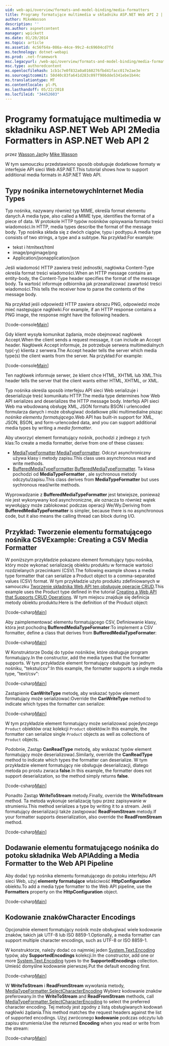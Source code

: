 ```yaml
---
uid: web-api/overview/formats-and-model-binding/media-formatters
title: Programy formatujące multimedia w składniku ASP.NET Web API 2 | Dokumentacja firmy Microsoft
author: MikeWasson
description: ''
ms.author: aspnetcontent
manager: wpickett
ms.date: 01/20/2014
ms.topic: article
ms.assetid: 4c56f64a-086a-44ce-99c2-4c69604cd7fd
ms.technology: dotnet-webapi
ms.prod: .net-framework
msc.legacyurl: /web-api/overview/formats-and-model-binding/media-formatters
msc.type: authoredcontent
ms.openlocfilehash: 1cb1c7e0f832a0a0160276fbd41facc017e2ae3e
ms.sourcegitcommit: 50d40c83fa641d283c097f986dde5341ebe1b44c
ms.translationtype: MT
ms.contentlocale: pl-PL
ms.lasthandoff: 05/22/2018
ms.locfileid: "34452603"
---
```

<a name="media-formatters-in-aspnet-web-api-2"></a><span data-ttu-id="c4aa6-102">Programy formatujące multimedia w składniku ASP.NET Web API 2</span><span class="sxs-lookup"><span data-stu-id="c4aa6-102">Media Formatters in ASP.NET Web API 2</span></span>
====================
<span data-ttu-id="c4aa6-103">przez [Wasson Jan](https://github.com/MikeWasson)</span><span class="sxs-lookup"><span data-stu-id="c4aa6-103">by [Mike Wasson](https://github.com/MikeWasson)</span></span>

<span data-ttu-id="c4aa6-104">W tym samouczku przedstawiono sposób obsługuje dodatkowe formaty w interfejsie API sieci Web ASP.NET.</span><span class="sxs-lookup"><span data-stu-id="c4aa6-104">This tutorial shows how to support additional media formats in ASP.NET Web API.</span></span>

## <a name="internet-media-types"></a><span data-ttu-id="c4aa6-105">Typy nośnika internetowych</span><span class="sxs-lookup"><span data-stu-id="c4aa6-105">Internet Media Types</span></span>

<span data-ttu-id="c4aa6-106">Typ nośnika, nazywany również typ MIME, określa format elementu danych.</span><span class="sxs-lookup"><span data-stu-id="c4aa6-106">A media type, also called a MIME type, identifies the format of a piece of data.</span></span> <span data-ttu-id="c4aa6-107">W protokole HTTP typów nośników opisywania formatu treści wiadomości.</span><span class="sxs-lookup"><span data-stu-id="c4aa6-107">In HTTP, media types describe the format of the message body.</span></span> <span data-ttu-id="c4aa6-108">Typ nośnika składa się z dwóch ciągów, typu i podtypu.</span><span class="sxs-lookup"><span data-stu-id="c4aa6-108">A media type consists of two strings, a type and a subtype.</span></span> <span data-ttu-id="c4aa6-109">Na przykład:</span><span class="sxs-lookup"><span data-stu-id="c4aa6-109">For example:</span></span>

- <span data-ttu-id="c4aa6-110">tekst i html</span><span class="sxs-lookup"><span data-stu-id="c4aa6-110">text/html</span></span>
- <span data-ttu-id="c4aa6-111">image/png</span><span class="sxs-lookup"><span data-stu-id="c4aa6-111">image/png</span></span>
- <span data-ttu-id="c4aa6-112">Application/json</span><span class="sxs-lookup"><span data-stu-id="c4aa6-112">application/json</span></span>

<span data-ttu-id="c4aa6-113">Jeśli wiadomość HTTP zawiera treść jednostki, nagłówka Content-Type określa format treści wiadomości.</span><span class="sxs-lookup"><span data-stu-id="c4aa6-113">When an HTTP message contains an entity-body, the Content-Type header specifies the format of the message body.</span></span> <span data-ttu-id="c4aa6-114">Ta wartość informuje odbiornika jak przeanalizować zawartość treści wiadomości.</span><span class="sxs-lookup"><span data-stu-id="c4aa6-114">This tells the receiver how to parse the contents of the message body.</span></span>

<span data-ttu-id="c4aa6-115">Na przykład jeśli odpowiedź HTTP zawiera obrazu PNG, odpowiedzi może mieć następujące nagłówki.</span><span class="sxs-lookup"><span data-stu-id="c4aa6-115">For example, if an HTTP response contains a PNG image, the response might have the following headers.</span></span>

[!code-console[Main](media-formatters/samples/sample1.cmd)]

<span data-ttu-id="c4aa6-116">Gdy klient wysyła komunikat żądania, może obejmować nagłówek Accept.</span><span class="sxs-lookup"><span data-stu-id="c4aa6-116">When the client sends a request message, it can include an Accept header.</span></span> <span data-ttu-id="c4aa6-117">Nagłówek Accept informuje, że potrzebuje serwera multimedialnych typ(-y) klienta z serwera.</span><span class="sxs-lookup"><span data-stu-id="c4aa6-117">The Accept header tells the server which media type(s) the client wants from the server.</span></span> <span data-ttu-id="c4aa6-118">Na przykład:</span><span class="sxs-lookup"><span data-stu-id="c4aa6-118">For example:</span></span>

[!code-console[Main](media-formatters/samples/sample2.cmd)]

<span data-ttu-id="c4aa6-119">Ten nagłówek informuje serwer, że klient chce HTML, XHTML lub XML.</span><span class="sxs-lookup"><span data-stu-id="c4aa6-119">This header tells the server that the client wants either HTML, XHTML, or XML.</span></span>

<span data-ttu-id="c4aa6-120">Typ nośnika określa sposób interfejsu API sieci Web serializuje i deserializuje treść komunikatu HTTP.</span><span class="sxs-lookup"><span data-stu-id="c4aa6-120">The media type determines how Web API serializes and deserializes the HTTP message body.</span></span> <span data-ttu-id="c4aa6-121">Interfejs API sieci Web ma wbudowaną obsługę XML, JSON formatu BSON i urlencoded formularza danych i może obsługiwać dodatkowe pliki multimedialne pisząc *nośnika elementu formatującego*.</span><span class="sxs-lookup"><span data-stu-id="c4aa6-121">Web API has built-in support for XML, JSON, BSON, and form-urlencoded data, and you can support additional media types by writing a *media formatter*.</span></span>

<span data-ttu-id="c4aa6-122">Aby utworzyć element formatujący nośnik, pochodzi z jednego z tych klas:</span><span class="sxs-lookup"><span data-stu-id="c4aa6-122">To create a media formatter, derive from one of these classes:</span></span>

- <span data-ttu-id="c4aa6-123">[MediaTypeFormatter](https://msdn.microsoft.com/library/system.net.http.formatting.mediatypeformatter.aspx).</span><span class="sxs-lookup"><span data-stu-id="c4aa6-123">[MediaTypeFormatter](https://msdn.microsoft.com/library/system.net.http.formatting.mediatypeformatter.aspx).</span></span> <span data-ttu-id="c4aa6-124">Odczyt asynchroniczny używa klasy i metody zapisu.</span><span class="sxs-lookup"><span data-stu-id="c4aa6-124">This class uses asynchronous read and write methods.</span></span>
- <span data-ttu-id="c4aa6-125">[BufferedMediaTypeFormatter](https://msdn.microsoft.com/library/system.net.http.formatting.bufferedmediatypeformatter.aspx).</span><span class="sxs-lookup"><span data-stu-id="c4aa6-125">[BufferedMediaTypeFormatter](https://msdn.microsoft.com/library/system.net.http.formatting.bufferedmediatypeformatter.aspx).</span></span> <span data-ttu-id="c4aa6-126">Ta klasa pochodzi od **MediaTypeFormatter** , ale sychronous metody odczytu/zapisu.</span><span class="sxs-lookup"><span data-stu-id="c4aa6-126">This class derives from **MediaTypeFormatter** but uses sychronous read/write methods.</span></span>

<span data-ttu-id="c4aa6-127">Wyprowadzanie z **BufferedMediaTypeFormatter** jest łatwiejsze, ponieważ nie jest wykonywany kod asynchroniczne, ale oznacza to również wątek wywołujący może zablokować podczas operacji We/Wy.</span><span class="sxs-lookup"><span data-stu-id="c4aa6-127">Deriving from **BufferedMediaTypeFormatter** is simpler, because there is no asynchronous code, but it also means the calling thread can block during I/O.</span></span>

## <a name="example-creating-a-csv-media-formatter"></a><span data-ttu-id="c4aa6-128">Przykład: Tworzenie elementu formatującego nośnika CSV</span><span class="sxs-lookup"><span data-stu-id="c4aa6-128">Example: Creating a CSV Media Formatter</span></span>

<span data-ttu-id="c4aa6-129">W poniższym przykładzie pokazano element formatujący typu nośnika, który może wykonać serializację obiektu produktu w formacie wartości rozdzielanych przecinkami (CSV).</span><span class="sxs-lookup"><span data-stu-id="c4aa6-129">The following example shows a media type formatter that can serialize a Product object to a comma-separated values (CSV) format.</span></span> <span data-ttu-id="c4aa6-130">W tym przykładzie użyto produktu zdefiniowanych w samouczku [Tworzenie składnika Web API ten obsługuje operacje CRUD](../older-versions/creating-a-web-api-that-supports-crud-operations.md).</span><span class="sxs-lookup"><span data-stu-id="c4aa6-130">This example uses the Product type defined in the tutorial [Creating a Web API that Supports CRUD Operations](../older-versions/creating-a-web-api-that-supports-crud-operations.md).</span></span> <span data-ttu-id="c4aa6-131">W tym miejscu znajduje się definicja metody obiektu produktu:</span><span class="sxs-lookup"><span data-stu-id="c4aa6-131">Here is the definition of the Product object:</span></span>

[!code-csharp[Main](media-formatters/samples/sample3.cs)]

<span data-ttu-id="c4aa6-132">Aby zaimplementować elementu formatującego CSV, Definiowanie klasy, która jest pochodną **BufferedMediaTypeFormater**:</span><span class="sxs-lookup"><span data-stu-id="c4aa6-132">To implement a CSV formatter, define a class that derives from **BufferedMediaTypeFormater**:</span></span>

[!code-csharp[Main](media-formatters/samples/sample4.cs)]

<span data-ttu-id="c4aa6-133">W Konstruktorze Dodaj do typów nośników, które obsługuje program formatujący.</span><span class="sxs-lookup"><span data-stu-id="c4aa6-133">In the constructor, add the media types that the formatter supports.</span></span> <span data-ttu-id="c4aa6-134">W tym przykładzie element formatujący obsługuje typ jednym nośniku, &quot;tekstu/csv&quot;:</span><span class="sxs-lookup"><span data-stu-id="c4aa6-134">In this example, the formatter supports a single media type, &quot;text/csv&quot;:</span></span>

[!code-csharp[Main](media-formatters/samples/sample5.cs)]

<span data-ttu-id="c4aa6-135">Zastąpienie **CanWriteType** metodę, aby wskazać typów element formatujący może serializować:</span><span class="sxs-lookup"><span data-stu-id="c4aa6-135">Override the **CanWriteType** method to indicate which types the formatter can serialize:</span></span>

[!code-csharp[Main](media-formatters/samples/sample6.cs)]

<span data-ttu-id="c4aa6-136">W tym przykładzie element formatujący może serializować pojedynczego `Product` obiektów oraz kolekcji `Product` obiektów.</span><span class="sxs-lookup"><span data-stu-id="c4aa6-136">In this example, the formatter can serialize single `Product` objects as well as collections of `Product` objects.</span></span>

<span data-ttu-id="c4aa6-137">Podobnie, Zastąp **CanReadType** metodę, aby wskazać typów element formatujący może deserializować.</span><span class="sxs-lookup"><span data-stu-id="c4aa6-137">Similarly, override the **CanReadType** method to indicate which types the formatter can deserialize.</span></span> <span data-ttu-id="c4aa6-138">W tym przykładzie element formatujący nie obsługuje deserializacji, dlatego metoda po prostu zwraca **false**.</span><span class="sxs-lookup"><span data-stu-id="c4aa6-138">In this example, the formatter does not support deserialization, so the method simply returns **false**.</span></span>

[!code-csharp[Main](media-formatters/samples/sample7.cs)]

<span data-ttu-id="c4aa6-139">Ponadto Zastąp **WriteToStream** metody.</span><span class="sxs-lookup"><span data-stu-id="c4aa6-139">Finally, override the **WriteToStream** method.</span></span> <span data-ttu-id="c4aa6-140">Ta metoda wykonuje serializację typu przez zapisywanie w strumieniu.</span><span class="sxs-lookup"><span data-stu-id="c4aa6-140">This method serializes a type by writing it to a stream.</span></span> <span data-ttu-id="c4aa6-141">Jeśli formatujący deserializacji także zastępować **ReadFromStream** metody.</span><span class="sxs-lookup"><span data-stu-id="c4aa6-141">If your formatter supports deserialization, also override the **ReadFromStream** method.</span></span>

[!code-csharp[Main](media-formatters/samples/sample8.cs)]

## <a name="adding-a-media-formatter-to-the-web-api-pipeline"></a><span data-ttu-id="c4aa6-142">Dodawanie elementu formatującego nośnika do potoku składnika Web API</span><span class="sxs-lookup"><span data-stu-id="c4aa6-142">Adding a Media Formatter to the Web API Pipeline</span></span>

<span data-ttu-id="c4aa6-143">Aby dodać typ nośnika elementu formatującego do potoku interfejsu API sieci Web, użyj **elementy formatujące** właściwość **HttpConfiguration** obiektu.</span><span class="sxs-lookup"><span data-stu-id="c4aa6-143">To add a media type formatter to the Web API pipeline, use the **Formatters** property on the **HttpConfiguration** object.</span></span>

[!code-csharp[Main](media-formatters/samples/sample9.cs)]

## <a name="character-encodings"></a><span data-ttu-id="c4aa6-144">Kodowanie znaków</span><span class="sxs-lookup"><span data-stu-id="c4aa6-144">Character Encodings</span></span>

<span data-ttu-id="c4aa6-145">Opcjonalnie element formatujący nośnik może obsługiwać wiele kodowanie znaków, takich jak UTF-8 lub ISO 8859-1.</span><span class="sxs-lookup"><span data-stu-id="c4aa6-145">Optionally, a media formatter can support multiple character encodings, such as UTF-8 or ISO 8859-1.</span></span>

<span data-ttu-id="c4aa6-146">W konstruktorze, należy dodać co najmniej jeden [System.Text.Encoding](https://msdn.microsoft.com/library/system.text.encoding.aspx) typów, aby **SupportedEncodings** kolekcji.</span><span class="sxs-lookup"><span data-stu-id="c4aa6-146">In the constructor, add one or more [System.Text.Encoding](https://msdn.microsoft.com/library/system.text.encoding.aspx) types to the **SupportedEncodings** collection.</span></span> <span data-ttu-id="c4aa6-147">Umieść domyślne kodowanie pierwszej.</span><span class="sxs-lookup"><span data-stu-id="c4aa6-147">Put the default encoding first.</span></span>

[!code-csharp[Main](media-formatters/samples/sample10.cs?highlight=6-7)]

<span data-ttu-id="c4aa6-148">W **WriteToStream** i **ReadFromStream** wywołania metody, [MediaTypeFormatter.SelectCharacterEncoding](https://msdn.microsoft.com/library/hh969054.aspx) Wybierz kodowanie znaków preferowany.</span><span class="sxs-lookup"><span data-stu-id="c4aa6-148">In the **WriteToStream** and **ReadFromStream** methods, call [MediaTypeFormatter.SelectCharacterEncoding](https://msdn.microsoft.com/library/hh969054.aspx) to select the preferred character encoding.</span></span> <span data-ttu-id="c4aa6-149">Tej metody jest zgodny z listą obsługiwanych kodowań nagłówki żądania.</span><span class="sxs-lookup"><span data-stu-id="c4aa6-149">This method matches the request headers against the list of supported encodings.</span></span> <span data-ttu-id="c4aa6-150">Użyj zwróconego **kodowanie** podczas odczytu lub zapisu strumienia:</span><span class="sxs-lookup"><span data-stu-id="c4aa6-150">Use the returned **Encoding** when you read or write from the stream:</span></span>

[!code-csharp[Main](media-formatters/samples/sample11.cs?highlight=3,5)]
